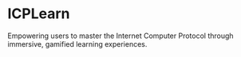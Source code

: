 # ICPLearn
Empowering users to master the Internet Computer Protocol through immersive, gamified learning experiences.
